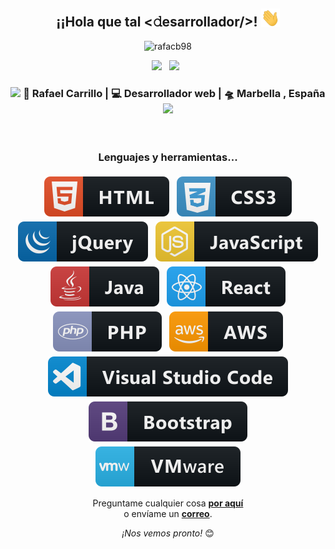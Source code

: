 <div align="center">
<h2> ¡¡Hola que tal <𝚍esarrollador/>! <img src="https://github.com/ABSphreak/ABSphreak/blob/master/gifs/Hi.gif" width="30px"></h2>
<p><img src="https://komarev.com/ghpvc/?username=rafacb98&color=blue"
    alt="rafacb98" /> 
  </p>
</div>

<p align='center'>
   <a href="https://www.linkedin.com/in/rafael-carrillo-bonilla/" target="blank"><img height="30" src="https://raw.githubusercontent.com/rahuldkjain/github-profile-readme-generator/master/src/images/icons/Social/linked-in-alt.svg"></a>&nbsp;&nbsp;
<a href="https://rafacb98.github.io" target="blank"><img height="30"  src="https://upload.wikimedia.org/wikipedia/commons/thumb/7/73/Flat_tick_icon.svg/768px-Flat_tick_icon.svg.png"></a>&nbsp;&nbsp;
 </p>

<div align="center">
<h3><img src="https://media.giphy.com/media/WUlplcMpOCEmTGBtBW/giphy.gif" width="30"> 🙎 Rafael Carrillo | 💻 Desarrollador web | 🛸 Marbella , España <img src="https://media.giphy.com/media/WUlplcMpOCEmTGBtBW/giphy.gif" width="30"></h3>
</div>

<br />

<h3 align="center">Lenguajes y herramientas...</h3>

<p align="center">
  <img src="https://raw.githubusercontent.com/8bithemant/8bithemant/master/svg/dev/languages/html.svg" rel="noreferrer" alt="html" style="vertical-align:top; margin:4px">    
  <img src="https://raw.githubusercontent.com/MikeCodesDotNET/ColoredBadges/master/svg/dev/languages/css3.svg" rel="noreferrer" alt="css3" style="vertical-align:top; margin:4px">
  <img src="https://raw.githubusercontent.com/MikeCodesDotNET/ColoredBadges/master/svg/dev/frameworks/jquery.svg"  rel="noreferrer" alt="jquery" style="vertical-align:top; margin:4px">
  <img src="https://raw.githubusercontent.com/8bithemant/8bithemant/master/svg/dev/languages/js.svg" target="_blank" rel="noreferrer" alt="js" style="vertical-align:top; margin:4px">
  <img src="https://raw.githubusercontent.com/MikeCodesDotNET/ColoredBadges/master/svg/dev/languages/java.svg"  rel="noreferrer" alt="java" style="vertical-align:top; margin:4px">
  <img src="https://raw.githubusercontent.com/8bithemant/8bithemant/master/svg/dev/frameworks/react.svg" rel="noreferrer" alt="react" style="vertical-align:top; margin:4px">
  <img src="https://raw.githubusercontent.com/MikeCodesDotNET/ColoredBadges/master/svg/dev/languages/php.svg"  rel="noreferrer" alt="php" style="vertical-align:top; margin:4px">
  <img src="https://raw.githubusercontent.com/8bithemant/8bithemant/master/svg/dev/services/aws.svg"  rel="noreferrer" alt="aws" style="vertical-align:top; margin:4px">
  <img src="https://raw.githubusercontent.com/8bithemant/8bithemant/master/svg/dev/tools/visualstudio_code.svg"  rel="noreferrer" alt="vscode" style="vertical-align:top; margin:4px">
  <img src="https://raw.githubusercontent.com/MikeCodesDotNET/ColoredBadges/master/svg/dev/frameworks/bootstrap.svg"  rel="noreferrer" alt="bootstrap" style="vertical-align:top; margin:4px">
  <img src="https://raw.githubusercontent.com/MikeCodesDotNET/ColoredBadges/master/svg/dev/tools/vmware.svg" rel="noreferrer" alt="bootstrap" style="vertical-align:top; margin:4px">
</p>

<div align="center">

Preguntame cualquier cosa <a href="https://github.com/rafacb98/rafacb98/issues/new"><b>por aquí</b></a><br>
o envíame un <a href="mailto:rafaelcarrillobonilla@gmail.com"><b>correo</b></a>.

<i>¡Nos vemos pronto!</i> 😊

</div>
